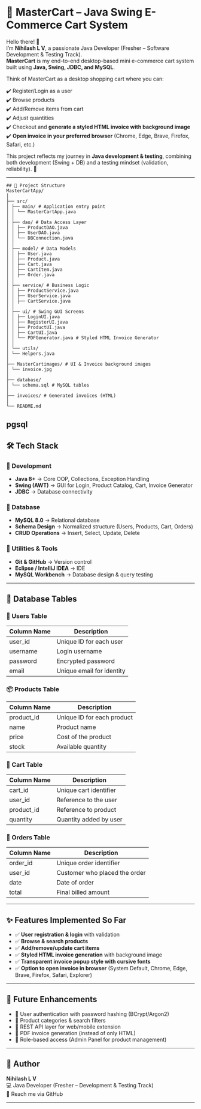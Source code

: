 # 🛒 MasterCart – Java Swing E-Commerce Cart System

Hello there! 👋  
I’m **Nihilash L V**, a passionate Java Developer (Fresher – Software Development & Testing Track).  
**MasterCart** is my end-to-end desktop-based mini e-commerce cart system built using **Java, Swing, JDBC, and MySQL**.

Think of MasterCart as a desktop shopping cart where you can:

✔️ Register/Login as a user  
✔️ Browse products  
✔️ Add/Remove items from cart  
✔️ Adjust quantities  
✔️ Checkout and **generate a styled HTML invoice with background image**  
✔️ **Open invoice in your preferred browser** (Chrome, Edge, Brave, Firefox, Safari, etc.)  

This project reflects my journey in **Java development & testing**, combining both development (Swing + DB) and a testing mindset (validation, reliability). 🚀

---
```plaintext
## 📂 Project Structure
MasterCartApp/
│
├── src/
│ ├── main/ # Application entry point
│ │ └── MasterCartApp.java
│ │
│ ├── dao/ # Data Access Layer
│ │ ├── ProductDAO.java
│ │ ├── UserDAO.java
│ │ └── DBConnection.java
│ │
│ ├── model/ # Data Models
│ │ ├── User.java
│ │ ├── Product.java
│ │ ├── Cart.java
│ │ ├── CartItem.java
│ │ ├── Order.java
│ │
│ ├── service/ # Business Logic
│ │ ├── ProductService.java
│ │ ├── UserService.java
│ │ ├── CartService.java
│ │
│ ├── ui/ # Swing GUI Screens
│ │ ├── LoginUI.java
│ │ ├── RegisterUI.java
│ │ ├── ProductUI.java
│ │ ├── CartUI.java
│ │ └── PDFGenerator.java # Styled HTML Invoice Generator
│ │
│ └── utils/
│ └── Helpers.java
│
├── MasterCartimages/ # UI & Invoice background images
│ └── invoice.jpg
│
├── database/
│ └── schema.sql # MySQL tables
│
├── invoices/ # Generated invoices (HTML)
│
└── README.md
```
pgsql
---

## 🛠️ Tech Stack

### 🔹 Development
- **Java 8+** → Core OOP, Collections, Exception Handling  
- **Swing (AWT)** → GUI for Login, Product Catalog, Cart, Invoice Generator  
- **JDBC** → Database connectivity  

### 🔹 Database
- **MySQL 8.0** → Relational database  
- **Schema Design** → Normalized structure (Users, Products, Cart, Orders)  
- **CRUD Operations** → Insert, Select, Update, Delete  

### 🔹 Utilities & Tools
- **Git & GitHub** → Version control  
- **Eclipse / IntelliJ IDEA** → IDE  
- **MySQL Workbench** → Database design & query testing  

---

## 🧾 Database Tables

### 👤 Users Table
| Column Name | Description |
|-------------|-------------|
| user_id     | Unique ID for each user |
| username    | Login username |
| password    | Encrypted password |
| email       | Unique email for identity |

### 📦 Products Table
| Column Name | Description |
|-------------|-------------|
| product_id  | Unique ID for each product |
| name        | Product name |
| price       | Cost of the product |
| stock       | Available quantity |

### 🛒 Cart Table
| Column Name | Description |
|-------------|-------------|
| cart_id     | Unique cart identifier |
| user_id     | Reference to the user |
| product_id  | Reference to product |
| quantity    | Quantity added by user |

### 📑 Orders Table
| Column Name | Description |
|-------------|-------------|
| order_id    | Unique order identifier |
| user_id     | Customer who placed the order |
| date        | Date of order |
| total       | Final billed amount |

---

## ✨ Features Implemented So Far
- ✅ **User registration & login** with validation  
- ✅ **Browse & search products**  
- ✅ **Add/remove/update cart items**  
- ✅ **Styled HTML invoice generation** with background image  
- ✅ **Transparent invoice popup style with cursive fonts**  
- ✅ **Option to open invoice in browser** (System Default, Chrome, Edge, Brave, Firefox, Safari, Explorer)  

---

## 🚀 Future Enhancements
- 🔹 User authentication with password hashing (BCrypt/Argon2)  
- 🔹 Product categories & search filters  
- 🔹 REST API layer for web/mobile extension  
- 🔹 PDF invoice generation (instead of only HTML)  
- 🔹 Role-based access (Admin Panel for product management)  

---

## 👤 Author
**Nihilash L V**  
💻 Java Developer (Fresher – Development & Testing Track)  
📩 Reach me via GitHub  

---
